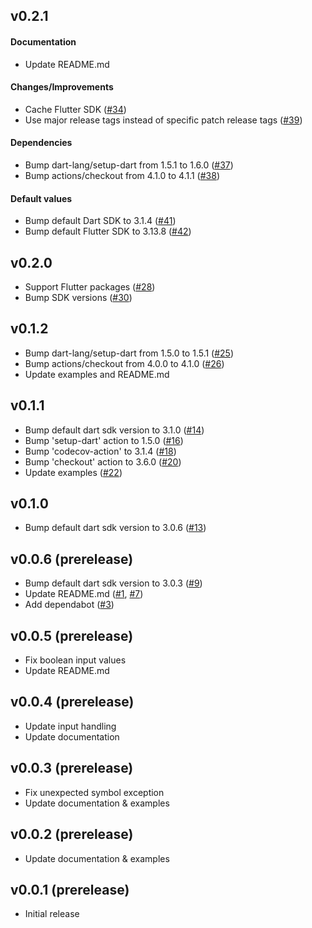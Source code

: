 ## v0.2.1

#### Documentation

- Update README.md

#### Changes/Improvements

- Cache Flutter SDK ([#34](https://github.com/nikosportolos/dart_package/issues/34))
- Use major release tags instead of specific patch release tags ([#39](https://github.com/nikosportolos/dart_package/issues/39))

#### Dependencies

- Bump dart-lang/setup-dart from 1.5.1 to 1.6.0 ([#37](https://github.com/nikosportolos/dart_package/pull/37))
- Bump actions/checkout from 4.1.0 to 4.1.1 ([#38](https://github.com/nikosportolos/dart_package/pull/38))

#### Default values

- Bump default Dart SDK to 3.1.4 ([#41](https://github.com/nikosportolos/dart_package/issues/41))
- Bump default Flutter SDK to 3.13.8 ([#42](https://github.com/nikosportolos/dart_package/issues/42))


## v0.2.0

- Support Flutter packages ([#28](https://github.com/nikosportolos/dart_package/issues/28))
- Bump SDK versions ([#30](https://github.com/nikosportolos/dart_package/issues/30))


## v0.1.2

- Bump dart-lang/setup-dart from 1.5.0 to 1.5.1 ([#25](https://github.com/nikosportolos/dart_package/pull/25))
- Bump actions/checkout from 4.0.0 to 4.1.0 ([#26](https://github.com/nikosportolos/dart_package/pull/26))
- Update examples and README.md


## v0.1.1

- Bump default dart sdk version to 3.1.0 ([#14](https://github.com/nikosportolos/dart_package/issues/14))
- Bump 'setup-dart' action to 1.5.0 ([#16](https://github.com/nikosportolos/dart_package/issues/16))
- Bump 'codecov-action' to 3.1.4 ([#18](https://github.com/nikosportolos/dart_package/issues/18))
- Bump 'checkout' action to 3.6.0 ([#20](https://github.com/nikosportolos/dart_package/issues/20))
- Update examples ([#22](https://github.com/nikosportolos/dart_package/issues/22))


## v0.1.0

- Bump default dart sdk version to 3.0.6 ([#13](https://github.com/nikosportolos/dart_package/issues/13))


## v0.0.6 (prerelease)

- Bump default dart sdk version to 3.0.3 ([#9](https://github.com/nikosportolos/dart_package/issues/9))
- Update README.md ([#1](https://github.com/nikosportolos/dart_package/issues/1), [#7](https://github.com/nikosportolos/dart_package/issues/7))
- Add dependabot ([#3](https://github.com/nikosportolos/dart_package/issues/3))


## v0.0.5 (prerelease)

- Fix boolean input values
- Update README.md


## v0.0.4 (prerelease)

- Update input handling
- Update documentation


## v0.0.3 (prerelease)

- Fix unexpected symbol exception
- Update documentation & examples


## v0.0.2 (prerelease)

- Update documentation & examples


## v0.0.1 (prerelease)

- Initial release
